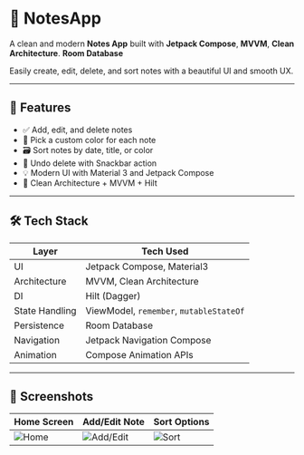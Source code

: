 # 📝 NotesApp

A clean and modern **Notes App** built with 
**Jetpack Compose**, 
**MVVM**,
**Clean Architecture**.
**Room Database**

Easily create, edit, delete, and sort notes with a beautiful UI and smooth UX.


---

## 🚀 Features

- ✅ Add, edit, and delete notes
- 🎨 Pick a custom color for each note
- 🗃️ Sort notes by date, title, or color
- 🧠 Undo delete with Snackbar action
- 💡 Modern UI with Material 3 and Jetpack Compose
- 🧱 Clean Architecture + MVVM + Hilt

---

## 🛠️ Tech Stack

| Layer           | Tech Used                                         |
|----------------|--------------------------------------------------|
| UI             | Jetpack Compose, Material3                       |
| Architecture   | MVVM, Clean Architecture                         |
| DI             | Hilt (Dagger)                                    |
| State Handling | ViewModel, `remember`, `mutableStateOf`          |
| Persistence    | Room Database                                    |
| Navigation     | Jetpack Navigation Compose                       |
| Animation      | Compose Animation APIs                           |

---

## 📸 Screenshots

| Home Screen | Add/Edit Note | Sort Options |
|-------------|---------------|--------------|
| ![Home](https://your-image-link) | ![Add/Edit](https://your-image-link) | ![Sort](https://your-image-link) |



